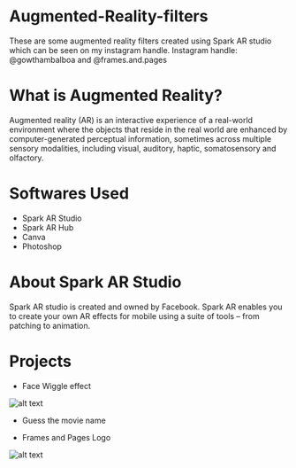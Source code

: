 # Augmented-Reality-filters
These are some augmented reality filters created using Spark AR studio which can be seen on my instagram handle.
Instagram handle: @gowthambalboa and @frames.and.pages

# What is Augmented Reality?
Augmented reality (AR) is an interactive experience of a real-world environment where the objects that reside in the real world are enhanced by computer-generated perceptual information, sometimes across multiple sensory modalities, including visual, auditory, haptic, somatosensory and olfactory.

# Softwares Used
- Spark AR Studio
- Spark AR Hub
- Canva
- Photoshop

# About Spark AR Studio
Spark AR studio is created and owned by Facebook. Spark AR enables you to create your own AR effects for mobile using a suite of tools – from patching to animation.

# Projects
- Face Wiggle effect

![alt text](https://github.com/gowthambalboa/Augmented-Reality-filters/blob/main/facewiggleeffect/face-wiggle-effect-gif.gif)

- Guess the movie name



- Frames and Pages Logo

![alt text](https://github.com/gowthambalboa/Augmented-Reality-filters/blob/main/F%26Plogo/F%26P-logo-gif.gif)
